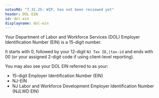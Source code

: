 ```yaml
---
notesMd: "7.31.25: WIP, has not been reviewed yet"
header: DOL EIN
id: dol-ein
displayname: dol-ein
---
```

Your Department of Labor and Workforce Services (DOL) Employer Identification Number (EIN) is a 15-digit number.

It starts with 0, followed by your 12-digit `NJ Tax ID,|tax-id` and ends with 00 (or your assigned 2-digit code if using client-level reporting).

You may also see your DOL EIN referred to as your: 

* 15-digit Employer Identification Number (EIN) 
* NJ-EIN
* NJ Labor and Workforce Development Employer Identification Number (NJLWD EIN)